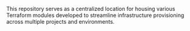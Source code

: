 This repository serves as a centralized location for housing various Terraform modules developed to streamline infrastructure provisioning across multiple projects and environments.

